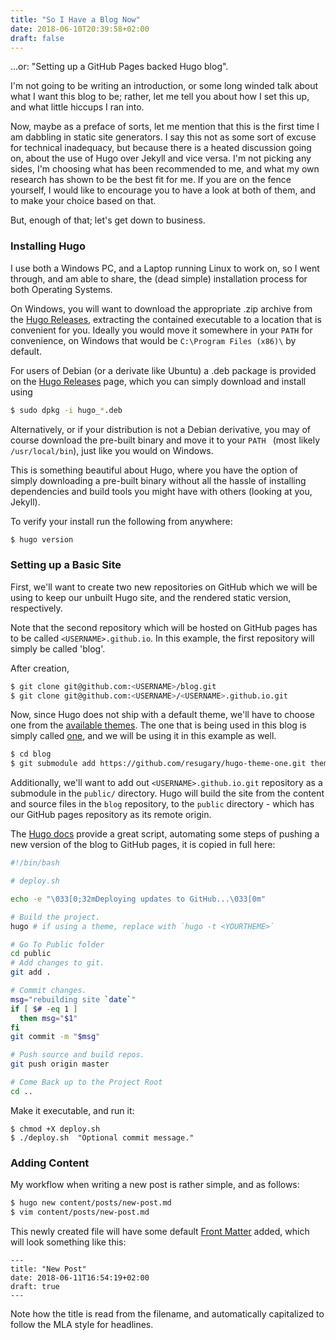 ```yaml
---
title: "So I Have a Blog Now"
date: 2018-06-10T20:39:58+02:00
draft: false
---
```


...or: "Setting up a GitHub Pages backed Hugo blog".

I'm not going to be writing an introduction, or some long winded talk about what I want this blog to be; rather, let me tell you about how I set this up, and what little hiccups I ran into.

Now, maybe as a preface of sorts, let me mention that this is the first time I am dabbling in static site generators. I say this not as some sort of excuse for technical inadequacy, but because there is a heated discussion going on, about the use of Hugo over Jekyll and vice versa. I'm not picking any sides, I'm choosing what has been recommended to me, and what my own research has shown to be the best fit for me. If you are on the fence yourself, I would like to encourage you to have a look at both of them, and to make your choice based on that.

But, enough of that; let's get down to business.

### Installing Hugo

I use both a Windows PC, and a Laptop running Linux to work on, so I went through, and am able to share, the (dead simple) installation process for both Operating Systems.

On Windows, you will want to download the appropriate .zip archive from the [Hugo Releases](https://github.com/gohugoio/hugo/releases), extracting the contained executable to a location that is convenient for you. Ideally you would move it somewhere in your `PATH` for convenience, on Windows that would be `C:\Program Files (x86)\` by default.

For users of Debian (or a derivate like Ubuntu) a .deb package is provided on the [Hugo Releases](https://github.com/gohugoio/hugo/releases) page, which you can simply download and install using

```bash
$ sudo dpkg -i hugo_*.deb
```

Alternatively, or if your distribution is not a Debian derivative, you may of course download the pre-built binary and move it to your `PATH ` (most likely `/usr/local/bin`), just like you would on Windows.

This is something beautiful about Hugo, where you have the option of simply downloading a pre-built binary without all the hassle of installing dependencies and build tools you might have with others (looking at you, Jekyll).

To verify your install run the following from anywhere:

```bash
$ hugo version
```

### Setting up a Basic Site

First, we'll want to create two new repositories on GitHub which we will be using to keep our unbuilt Hugo site, and the rendered static version, respectively.

Note that the second repository which will be hosted on GitHub pages has to be called `<USERNAME>.github.io`.  In this example, the first repository will simply be called 'blog'.

After creation,

```bash
$ git clone git@github.com:<USERNAME>/blog.git
$ git clone git@github.com:<USERNAME>/<USERNAME>.github.io.git
```

Now, since Hugo does not ship with a default theme, we'll have to choose one from the [available themes](https://themes.gohugo.io/). The one that is being used in this blog is simply called [one](https://themes.gohugo.io/hugo-theme-one/), and we will be using it in this example as well.

```bash
$ cd blog
$ git submodule add https://github.com/resugary/hugo-theme-one.git themes/one
```

Additionally, we'll want to add out `<USERNAME>.github.io.git` repository as a submodule in the `public/` directory. Hugo will build the site from the content and source files in the `blog` repository, to the `public` directory - which has our GitHub pages repository as its remote origin.

The [Hugo docs](https://gohugo.io/documentation/) provide a great script, automating some steps of pushing a new version of the blog to GitHub pages, it is copied in full here: 

```bash
#!/bin/bash

# deploy.sh

echo -e "\033[0;32mDeploying updates to GitHub...\033[0m"

# Build the project.
hugo # if using a theme, replace with `hugo -t <YOURTHEME>`

# Go To Public folder
cd public
# Add changes to git.
git add .

# Commit changes.
msg="rebuilding site `date`"
if [ $# -eq 1 ]
  then msg="$1"
fi
git commit -m "$msg"

# Push source and build repos.
git push origin master

# Come Back up to the Project Root
cd ..
```

Make it executable, and run it:

```
$ chmod +X deploy.sh
$ ./deploy.sh  "Optional commit message."
```

### Adding Content

My workflow when writing a new post is rather simple, and as follows:

```bash
$ hugo new content/posts/new-post.md
$ vim content/posts/new-post.md
```

This newly created file will have some default [Front Matter](https://gohugo.io/content-management/front-matter/#readout) added, which will look something like this:

```
---
title: "New Post"
date: 2018-06-11T16:54:19+02:00
draft: true
---
```

Note how the title is read from the filename, and automatically capitalized to follow the MLA style for headlines.